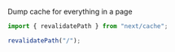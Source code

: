 Dump cache for everything in a page

```ts
import { revalidatePath } from "next/cache"; 

revalidatePath("/");
```
